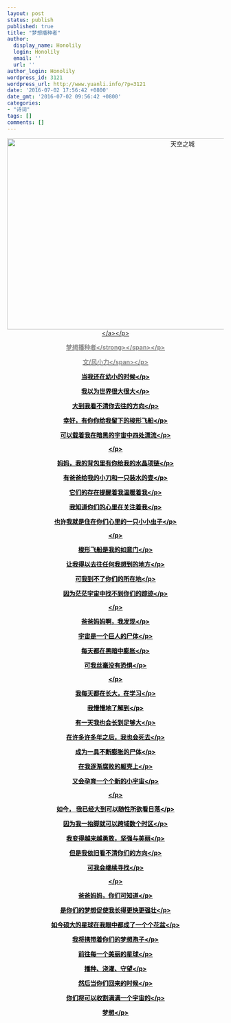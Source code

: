 ```yaml
---
layout: post
status: publish
published: true
title: "梦想播种者"
author:
  display_name: Honolily
  login: Honolily
  email: ''
  url: ''
author_login: Honolily
wordpress_id: 3121
wordpress_url: http://www.yuanli.info/?p=3121
date: '2016-07-02 17:56:42 +0800'
date_gmt: '2016-07-02 09:56:42 +0800'
categories:
- "诗词"
tags: []
comments: []
---
```

<p style="color: #000000; text-align: center;"><a href="http:&#47;&#47;www.yuanli.info&#47;wp-content&#47;uploads&#47;2016&#47;07&#47;天空之城.jpg"><img class="alignnone size-large wp-image-3122" src="http:&#47;&#47;www.yuanli.info&#47;wp-content&#47;uploads&#47;2016&#47;07&#47;天空之城-800x444.jpg" alt="天空之城" width="800" height="444" &#47;><&#47;a><&#47;p></p>
<p style="color: #000000; text-align: center;"><span style="color: #888888;"><strong>梦想播种者<&#47;strong><&#47;span><&#47;p></p>
<p style="color: #000000; text-align: center;"><span style="color: #888888;">文&#47;风小力<&#47;span><&#47;p></p>
<p style="color: #000000; text-align: center;">当我还在幼小的时候<&#47;p></p>
<p style="color: #000000; text-align: center;">我以为世界很大很大<&#47;p></p>
<p style="color: #000000; text-align: center;">大到我看不清你去往的方向<&#47;p></p>
<p style="color: #000000; text-align: center;">幸好，有你你给我留下的梭形飞船<&#47;p></p>
<p style="color: #000000; text-align: center;">可以载着我在暗黑的宇宙中四处漂流<&#47;p></p>
<p style="color: #000000; text-align: center;"><&#47;p></p>
<p style="color: #000000; text-align: center;">妈妈，我的背包里有你给我的水晶项链<&#47;p></p>
<p style="color: #000000; text-align: center;">有爸爸给我的小刀和一只装水的壶<&#47;p></p>
<p style="color: #000000; text-align: center;">它们的存在提醒着我温暖着我<&#47;p></p>
<p style="color: #000000; text-align: center;">我知道你们的心里在关注着我<&#47;p></p>
<p style="color: #000000; text-align: center;">也许我就是住在你们心里的一只小小虫子<&#47;p></p>
<p style="color: #000000; text-align: center;"><&#47;p></p>
<p style="color: #000000; text-align: center;">梭形飞船是我的如意门<&#47;p></p>
<p style="color: #000000; text-align: center;">让我得以去往任何我想到的地方<&#47;p></p>
<p style="color: #000000; text-align: center;">可我到不了你们的所在地<&#47;p></p>
<p style="color: #000000; text-align: center;">因为茫茫宇宙中找不到你们的踪迹<&#47;p></p>
<p style="color: #000000; text-align: center;"><&#47;p></p>
<p style="color: #000000; text-align: center;">爸爸妈妈啊，我发现<&#47;p></p>
<p style="color: #000000; text-align: center;">宇宙是一个巨人的尸体<&#47;p></p>
<p style="color: #000000; text-align: center;">每天都在黑暗中膨胀<&#47;p></p>
<p style="color: #000000; text-align: center;">可我丝毫没有恐惧<&#47;p></p>
<p style="color: #000000; text-align: center;"><&#47;p></p>
<p style="color: #000000; text-align: center;">我每天都在长大，在学习<&#47;p></p>
<p style="color: #000000; text-align: center;">我慢慢地了解到<&#47;p></p>
<p style="color: #000000; text-align: center;">有一天我也会长到足够大<&#47;p></p>
<p style="color: #000000; text-align: center;">在许多许多年之后，我也会死去<&#47;p></p>
<p style="color: #000000; text-align: center;">成为一具不断膨胀的尸体<&#47;p></p>
<p style="color: #000000; text-align: center;">在我逐渐腐败的躯壳上<&#47;p></p>
<p style="color: #000000; text-align: center;">又会孕育一个个新的小宇宙<&#47;p></p>
<p style="color: #000000; text-align: center;"><&#47;p></p>
<p style="color: #000000; text-align: center;">如今， 我已经大到可以随性所欲看日落<&#47;p></p>
<p style="color: #000000; text-align: center;">因为我一抬脚就可以跨域数个时区<&#47;p></p>
<p style="color: #000000; text-align: center;">我变得越来越勇敢，坚强与美丽<&#47;p></p>
<p style="color: #000000; text-align: center;">但是我依旧看不清你们的方向<&#47;p></p>
<p style="color: #000000; text-align: center;">可我会继续寻找<&#47;p></p>
<p style="color: #000000; text-align: center;"><&#47;p></p>
<p style="color: #000000; text-align: center;">爸爸妈妈，你们可知道<&#47;p></p>
<p style="color: #000000; text-align: center;">是你们的梦想促使我长得更快更强壮<&#47;p></p>
<p style="color: #000000; text-align: center;">如今硕大的星球在我眼中都成了一个个花盆<&#47;p></p>
<p style="color: #000000; text-align: center;">我将携带着你们的梦想孢子<&#47;p></p>
<p style="color: #000000; text-align: center;">前往每一个美丽的星球<&#47;p></p>
<p style="color: #000000; text-align: center;">播种、浇灌、守望<&#47;p></p>
<p style="color: #000000; text-align: center;">然后当你们回来的时候<&#47;p></p>
<p style="color: #000000; text-align: center;">你们将可以收割满满一个宇宙的<&#47;p></p>
<p style="color: #000000; text-align: center;">梦想<&#47;p></p>
